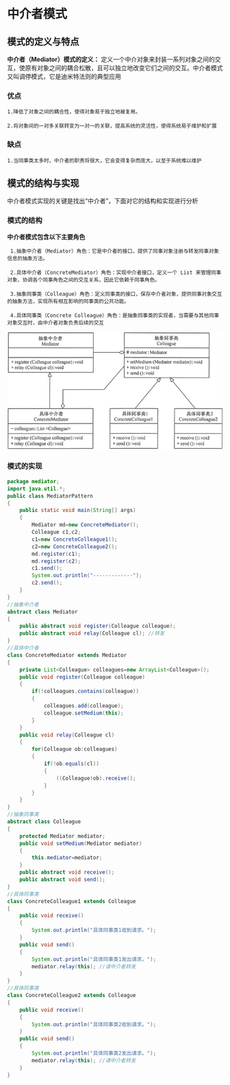 # 中介者模式
## 模式的定义与特点
**中介者（Mediator）模式的定义：** 定义一个中介对象来封装一系列对象之间的交互，使原有对象之间的耦合松散，且可以独立地改变它们之间的交互。中介者模式又叫调停模式，它是迪米特法则的典型应用  
### 优点
  
    1.降低了对象之间的耦合性，使得对象易于独立地被复用。
  
    2.将对象间的一对多关联转变为一对一的关联，提高系统的灵活性，使得系统易于维护和扩展
### 缺点
    1.当同事类太多时，中介者的职责将很大，它会变得复杂而庞大，以至于系统难以维护
## 模式的结构与实现
中介者模式实现的关键是找出“中介者”，下面对它的结构和实现进行分析
### 模式的结构
**中介者模式包含以下主要角色**  
     
     1.抽象中介者（Mediator）角色：它是中介者的接口，提供了同事对象注册与转发同事对象信息的抽象方法。
     
     2.具体中介者（ConcreteMediator）角色：实现中介者接口，定义一个 List 来管理同事对象，协调各个同事角色之间的交互关系，因此它依赖于同事角色。
     
     3.抽象同事类（Colleague）角色：定义同事类的接口，保存中介者对象，提供同事对象交互的抽象方法，实现所有相互影响的同事类的公共功能。
     
     4.具体同事类（Concrete Colleague）角色：是抽象同事类的实现者，当需要与其他同事对象交互时，由中介者对象负责后续的交互
![中介者模式结构图](image/中介者模式/1.gif)  
### 模式的实现
```java
package mediator;
import java.util.*;
public class MediatorPattern
{
    public static void main(String[] args)
    {
        Mediator md=new ConcreteMediator();
        Colleague c1,c2;
        c1=new ConcreteColleague1();
        c2=new ConcreteColleague2();
        md.register(c1);
        md.register(c2);
        c1.send();
        System.out.println("-------------");
        c2.send();
    }
}
//抽象中介者
abstract class Mediator
{
    public abstract void register(Colleague colleague);
    public abstract void relay(Colleague cl); //转发
}
//具体中介者
class ConcreteMediator extends Mediator
{
    private List<Colleague> colleagues=new ArrayList<Colleague>();
    public void register(Colleague colleague)
    {
        if(!colleagues.contains(colleague))
        {
            colleagues.add(colleague);
            colleague.setMedium(this);
        }
    }
    public void relay(Colleague cl)
    {
        for(Colleague ob:colleagues)
        {
            if(!ob.equals(cl))
            {
                ((Colleague)ob).receive();
            }   
        }
    }
}
//抽象同事类
abstract class Colleague
{
    protected Mediator mediator;
    public void setMedium(Mediator mediator)
    {
        this.mediator=mediator;
    }   
    public abstract void receive();   
    public abstract void send();
}
//具体同事类
class ConcreteColleague1 extends Colleague
{
    public void receive()
    {
        System.out.println("具体同事类1收到请求。");
    }   
    public void send()
    {
        System.out.println("具体同事类1发出请求。");
        mediator.relay(this); //请中介者转发
    }
}
//具体同事类
class ConcreteColleague2 extends Colleague
{
    public void receive()
    {
        System.out.println("具体同事类2收到请求。");
    }   
    public void send()
    {
        System.out.println("具体同事类2发出请求。");
        mediator.relay(this); //请中介者转发
    }
}
```
